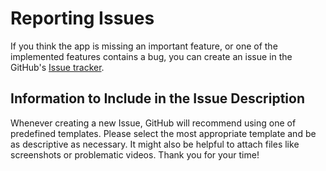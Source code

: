# Reporting Issues
If you think the app is missing an important feature, or one of the implemented features contains a bug, you can create an issue in the GitHub's [Issue tracker](https://github.com/rendeer-pl/VideoTrimmer/issues).

## Information to Include in the Issue Description
Whenever creating a new Issue, GitHub will recommend using one of predefined templates. Please select the most appropriate template and be as descriptive as necessary. It might also be helpful to attach files like screenshots or problematic videos. Thank you for your time!
